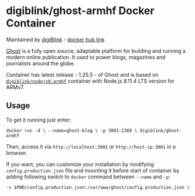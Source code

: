 # digiblink/ghost-armhf Docker Container

Maintained by [digiBlink](http://digiblink.eu) - [docker hub link](https://hub.docker.com/r/digiblink/ghost-armhf/)

[Ghost](https://ghost.org) is a fully open source, adaptable platform for building and running a modern online publication. It used to power blogs, magazines and journalists around the globe.

Container has latest release - 1.25.5 - of Ghost and is based on [`digiblink/nodejs8-armhf`](https://hub.docker.com/r/digiblink/nodejs8-armhf/) container with Node.js 8.11.4 LTS version for ARMv7.

## Usage

To get it running just enter:

`docker run -d \
--name=ghost-blog \
-p 3001:2368 \
digiblink/ghost-armhf`

Then, access it via `http://localhost:3001` or `http://host-ip:3001` in a browser.

If you want, you can customize your installation by modifying `config.production.json` file and mounting it before start of container by adding following switch to `docker` command between `--name` and `-p`:

`-v $PWD/config.production.json:/var/www/ghost/config.production.json \`
